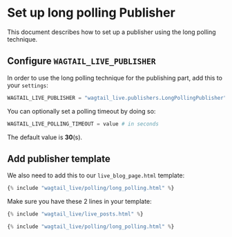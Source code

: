 # Set up long polling Publisher

This document describes how to set up a publisher using the long polling technique.

## Configure `WAGTAIL_LIVE_PUBLISHER`

In order to use the long polling technique for the publishing part, add this to your `settings`:
```python
WAGTAIL_LIVE_PUBLISHER = "wagtail_live.publishers.LongPollingPublisher"
```

You can optionally set a polling timeout by doing so:
```python
WAGTAIL_LIVE_POLLING_TIMEOUT = value # in seconds
```
The default value is **30**(s).

## Add publisher template

We also need to add this to our `live_blog_page.html` template:
```python
{% include "wagtail_live/polling/long_polling.html" %}
```

Make sure you have these 2 lines in your template:
```python
{% include "wagtail_live/live_posts.html" %}

{% include "wagtail_live/polling/long_polling.html" %}
```
